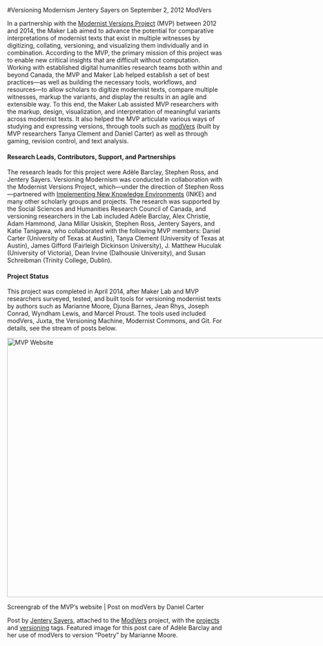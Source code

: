 #Versioning Modernism
Jentery Sayers on September 2, 2012   ModVers  

<p>In a partnership with the <a title="learn more" href="http://web.uvic.ca/~mvp1922/" target="_blank">Modernist Versions Project</a> (MVP) between 2012 and 2014, the Maker Lab aimed to advance the potential for comparative interpretations of modernist texts that exist in multiple witnesses by digitizing, collating, versioning, and visualizing them individually and in combination. According to the MVP, the primary mission of this project was to enable new critical insights that are difficult without computation. Working with established digital humanities research teams both within and beyond Canada, the MVP and Maker Lab helped establish a set of best practices&#8212;as well as building the necessary tools, workflows, and resources&#8212;to allow scholars to digitize modernist texts, compare multiple witnesses, markup the variants, and display the results in an agile and extensible way. To this end, the Maker Lab assisted MVP researchers with the markup, design, visualization, and interpretation of meaningful variants across modernist texts. It also helped the MVP articulate various ways of studying and expressing versions, through tools such as <a title="learn more" href="https://github.com/danielcarter/jquery.modVers" target="_blank">modVers</a> (built by MVP researchers Tanya Clement and Daniel Carter) as well as through gaming, revision control, and text analysis.</p>
<h4>Research Leads, Contributors, Support, and Partnerships</h4>
<p>The research leads for this project were Adèle Barclay, Stephen Ross, and Jentery Sayers. Versioning Modernism was conducted in collaboration with the Modernist Versions Project, which&#8212;under the direction of Stephen Ross&#8212;partnered with <a title="learn more" href="http://inke.ca/" target="_blank">Implementing New Knowledge Environments</a> (INKE) and many other scholarly groups and projects. The research was supported by the Social Sciences and Humanities Research Council of Canada, and versioning researchers in the Lab included Adèle Barclay, Alex Christie, Adam Hammond, Jana Millar Usiskin, Stephen Ross, Jentery Sayers, and Katie Tanigawa, who collaborated with the following MVP members: Daniel Carter (University of Texas at Austin), Tanya Clement (University of Texas at Austin), James Gifford (Fairleigh Dickinson University), J. Matthew Huculak (University of Victoria), Dean Irvine (Dalhousie University), and Susan Schreibman (Trinity College, Dublin).</p>
<h4>Project Status</h4>
<p>This project was completed in April 2014, after Maker Lab and MVP researchers surveyed, tested, and built tools for versioning modernist texts by authors such as Marianne Moore, Djuna Barnes, Jean Rhys, Joseph Conrad, Wyndham Lewis, and Marcel Proust. The tools used included modVers, Juxta, the Versioning Machine, Modernist Commons, and Git. For details, see the stream of posts below.</p>
<div id="attachment_2546" style="width: 1160px" class="wp-caption alignnone"><a href="http://maker.uvic.ca/wp-content/uploads/2012/09/mvpsite.png"><img class="size-full wp-image-2546" src="http://maker.uvic.ca/wp-content/uploads/2012/09/mvpsite.png" alt="MVP Website " width="1150" height="600" /></a><p class="wp-caption-text">Screengrab of the MVP&#8217;s website | Post on modVers by Daniel Carter</p></div>
<p>Post by <a title="learn more" href="http://maker.uvic.ca/author/admin/">Jentery Sayers</a>, attached to the <a title="learn more" href="http://maker.uvic.ca/category/modvers/">ModVers</a> project, with the <a title="learn more" href="http://maker.uvic.ca/tag/project/">projects</a> and <a title="learn more" href="http://maker.uvic.ca/tag/versioning/">versioning</a> tags. Featured image for this post care of Adèle Barclay and her use of modVers to version &#8220;Poetry&#8221; by Marianne Moore.</p>
